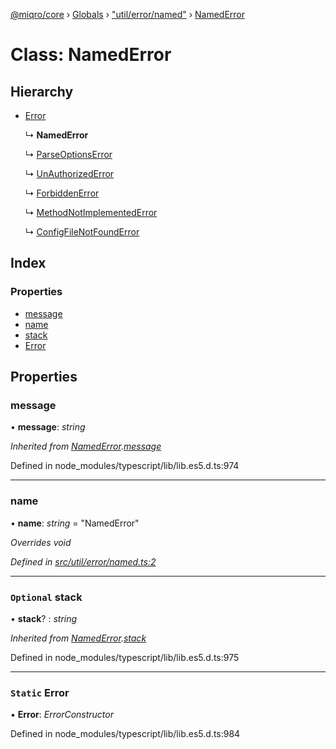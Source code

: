 [@miqro/core](../README.md) › [Globals](../globals.md) › ["util/error/named"](../modules/_util_error_named_.md) › [NamedError](_util_error_named_.namederror.md)

# Class: NamedError

## Hierarchy

* [Error](_util_error_named_.namederror.md#static-error)

  ↳ **NamedError**

  ↳ [ParseOptionsError](_util_error_parsererror_.parseoptionserror.md)

  ↳ [UnAuthorizedError](_util_error_unauthorizederror_.unauthorizederror.md)

  ↳ [ForbiddenError](_util_error_forbiddenerror_.forbiddenerror.md)

  ↳ [MethodNotImplementedError](_util_error_notimplemented_.methodnotimplementederror.md)

  ↳ [ConfigFileNotFoundError](_util_error_configfilenotfound_.configfilenotfounderror.md)

## Index

### Properties

* [message](_util_error_named_.namederror.md#message)
* [name](_util_error_named_.namederror.md#name)
* [stack](_util_error_named_.namederror.md#optional-stack)
* [Error](_util_error_named_.namederror.md#static-error)

## Properties

###  message

• **message**: *string*

*Inherited from [NamedError](_util_error_named_.namederror.md).[message](_util_error_named_.namederror.md#message)*

Defined in node_modules/typescript/lib/lib.es5.d.ts:974

___

###  name

• **name**: *string* = "NamedError"

*Overrides void*

*Defined in [src/util/error/named.ts:2](https://github.com/claukers/miqro-core/blob/c210610/src/util/error/named.ts#L2)*

___

### `Optional` stack

• **stack**? : *string*

*Inherited from [NamedError](_util_error_named_.namederror.md).[stack](_util_error_named_.namederror.md#optional-stack)*

Defined in node_modules/typescript/lib/lib.es5.d.ts:975

___

### `Static` Error

▪ **Error**: *ErrorConstructor*

Defined in node_modules/typescript/lib/lib.es5.d.ts:984
